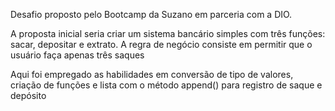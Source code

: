 Desafio proposto pelo Bootcamp da Suzano em parceria com a DIO.

A proposta inicial seria criar um sistema bancário simples com três funções: sacar, depositar e extrato.
A regra de negócio consiste em permitir que o usuário faça apenas três saques

Aqui foi empregado as habilidades em conversão de tipo de valores, criação de funções e lista com o método append() para registro de saque e depósito
